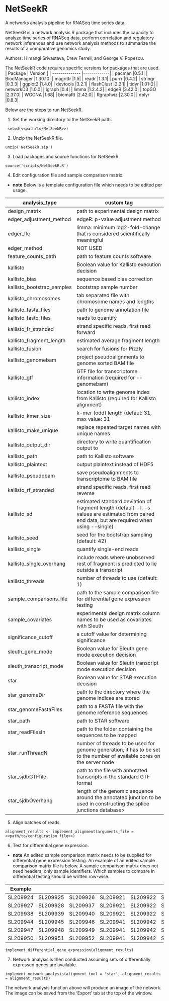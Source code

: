 # NetSeekR

A networks analysis pipeline for RNASeq time series data.

NetSeekR is a network analysis R package that includes the capacity to analyze time series of RNASeq data, perform correlation and regulatory network inferences and use network analysis methods to summarize the results of a comparative genomics study. 

Authors: Himangi Srivastava, Drew Ferrell, and George V. Popescu.

The NetSeekR code requires specific versions for packages that are used.  
| Package        | Version     |
| -------------- |-------------| 
| pacman         |0.5.1|
| BiocManager    |1.30.10|
| magrittr       |1.5|
| readr          |1.3.1|
| purrr          |0.4.2|
| stringr        |0.3.3|
| ggplot2        |1.4.0|
| devtools       |3.2.1|
| flashClust     |2.2.1|
| tidyr          |1.01-2|
| networkD3      |1.0.0|
| igraph         |0.4|
| limma          |1.2.4.2|
| edgeR          |3.42.0|
| topGO          |2.37.0|
| WGCNA          |1.68|
| biomaRt        |2.42.0|
| Rgraphviz      |2.30.0|
| dplyr          |0.8.3|

Below are the steps to run NetSeekR.

1. Set the working directory to the NetSeekR path. 

` setwd(<<path/to/NetSeekR>>)`

2. Unzip the NetSeekR file.  

`unzip('NetSeekR.zip')`  

3. Load packages and source functions for NetSeekR.  

`source('scripts/NetSeekR.R')`  

4. Edit configuration file and sample comparison matrix.

 * **note** Below is a template configuration file which needs to be edited per usage.
 
 
 | analysis_type	 | custom tag | 
 | --------------  |-------------| 
 | design_matrix	 | path to experimental design matrix | 
 | edger_adjustment_method	 | edgeR: p-value adjustment method | 
 | edger_lfc	 | limma: minimum log2-fold-change that is considered scientifically meaningful | 
 | edger_method	 | NOT USED | 
 | feature_counts_path	 | path to feature counts software | 
 | kallisto	 | Boolean value for Kallisto execution decision | 
 | kallisto_bias	 | sequence based bias correction | 
 | kallisto_bootstrap_samples	 | bootstrap sample number | 
 | kallisto_chromosomes	 | tab separated file with chromosome names and lengths | 
 | kallisto_fasta_files	 | path to genome annotation file | 
 | kallisto_fastq_files	 | reads to quantify | 
 | kallisto_fr_stranded	 | strand specific reads, first read forward | 
 | kallisto_fragment_length	 | estimated average fragment length | 
 | kallisto_fusion	 | search for fusions for Pizzly | 
 | kallisto_genomebam	 | project pseudoalignments to genome sorted BAM file | 
 | kallisto_gtf	 | GTF file for transcriptome information (required for --genomebam) | 
 | kallisto_index	 | location to write genome index from Kallisto (required for Kallisto alignment) | 
 | kallisto_kmer_size	 | k-mer (odd) length (defaut: 31, max value: 31 | 
 | kallisto_make_unique	 | replace repeated target names with unique names | 
 | kallisto_output_dir	 | directory to write quantification output to | 
 | kallisto_path	 | path to Kallisto software | 
 | kallisto_plaintext	 | output plaintext instead of HDF5 | 
 | kallisto_pseudobam	 | save pseudoalignments to transcriptome to BAM file | 
 | kallisto_rf_stranded	 | strand specific reads, first read reverse | 
 | kallisto_sd	 | estimated standard deviation of fragment length (default: -l, -s values are estimated from paired end data, but are required when using --single) | 
 | kallisto_seed	 | seed for the bootstrap sampling (default: 42) | 
 | kallisto_single	 | quantify single-end reads | 
 | kallisto_single_overhang	 | include reads where unobserved rest of fragment is predicted to lie outside a transcript | 
 | kallisto_threads	 | number of threads to use (default: 1) | 
 | sample_comparisons_file	 | path to the sample comparison file for differential gene expression testing | 
 | sample_covariates	 | experimental design matrix column names to be used as covariates with Sleuth | 
 | significance_cutoff	 | a cutoff value for determining significance | 
 | sleuth_gene_mode	 | Boolean value for Sleuth gene mode execution decision | 
 | sleuth_transcript_mode	 | Boolean value for Sleuth transcript mode execution decision | 
 | star	 | Boolean value for STAR execution decision | 
 | star_genomeDir	 | path to the directory where the genome indices are stored | 
 | star_genomeFastaFiles	 | path to a FASTA file with the genome reference sequences | 
 | star_path	 | path to STAR software | 
 | star_readFilesIn	 | path to the folder containing the sequences to be mapped | 
 | star_runThreadN	 | number of threads to be used for genome generation, it has to be set to the number of available cores on the server node | 
 | star_sjdbGTFfile	 | path to the file with annotated transcripts in the standard GTF format | 
 | star_sjdbOverhang	 | length of the genomic sequence around the annotated junction to be used in constructing the splice junctions database> | 



5. Align batches of reads.

`alignment_results <- implement_alignment(arguments_file = <<path/to/configuration file>>)`

6. Test for differential gene expression.

 * **note** An edited sample comparison matrix needs to be supplied for differential gene expression testing. An example of an edited sample comparison matrix file is below. A sample comparison matrix does not need headers, only sample identifiers. Which samples to compare in differential testing should be written row-wise. 
 
|Example | | | | | |
| --------------  |-------------| --------------  |-------------| --------------  |-------------|
|SL209924    |SL209925    |SL209926    |SL209921    |SL209922    |SL209923|
|SL209927    |SL209928    |SL209937    |SL209921    |SL209922    |SL209923|
|SL209938    |SL209939    |SL209940    |SL209921    |SL209922    |SL209923|
|SL209944    |SL209945    |SL209946    |SL209941    |SL209942    |SL209943|
|SL209947    |SL209948    |SL209949    |SL209941    |SL209942    |SL209943|
|SL209950    |SL209951    |SL209952    |SL209941    |SL209942    |SL209943|

 
`implement_differential_gene_expression(alignment_results)`
 
 7. Network analysis is then conducted assuming sets of differentially expressed genes are available.
 
 `implement_network_analysis(alignment_tool = 'star', alignment_results = alignment_results)`
 
 The network analysis function above will produce an image of the network. The image can be saved from the ‘Export’ tab at the top of the window.
